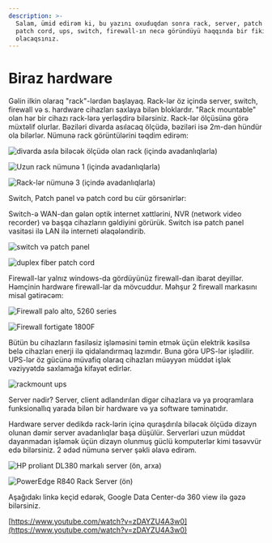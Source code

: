 ```yaml
---
description: >-
  Salam, ümid edirəm ki, bu yazını oxuduqdan sonra rack, server, patch panel,
  patch cord, ups, switch, firewall-ın necə göründüyü haqqında bir fikir sahibi
  olacaqsınız.
---
```


# Biraz hardware

Gəlin ilkin olaraq "rack"-lərdən başlayaq. Rack-lər öz içində server, switch, firewall və s. hardware cihazları saxlaya bilən bloklardır. "Rack mountable" olan hər bir cihazı rack-lərə yerləşdirə bilərsiniz. Rack-lər ölçüsünə görə müxtəlif olurlar. Bəziləri divarda asılacaq ölçüdə, bəziləri isə 2m-dən hündür ola bilərlər. Nümunə rack görüntülərini təqdim edirəm:

![divarda as&#x131;la bil&#x259;c&#x259;k &#xF6;l&#xE7;&#xFC;d&#x259; olan rack \(i&#xE7;ind&#x259; avadanl&#x131;qlarla\)](../.gitbook/assets/hardware-rack-1.jpg)

![Uzun rack n&#xFC;mun&#x259; 1 \(i&#xE7;ind&#x259; avadanl&#x131;qlarla\)](../.gitbook/assets/hardware-rack-2.jpg)

![Rack-l&#x259;r n&#xFC;mun&#x259; 3 \(i&#xE7;ind&#x259; avadanl&#x131;qlarla\)](../.gitbook/assets/hardware-rack-3.jpg)

Switch, Patch panel və patch cord bu cür görsənirlər: 

Switch-ə WAN-dan gələn optik internet xəttlərini, NVR \(network video recorder\) və başqa cihazların gəldiyini görürük. Switch isə patch panel vasitəsi ilə LAN ilə interneti əlaqələndirib.

![switch v&#x259; patch panel](../.gitbook/assets/switch-patch-panel.png)

![duplex fiber patch cord](../.gitbook/assets/duplex-fiber-patch-cord.jpg)

Firewall-lar yalnız windows-da gördüyünüz firewall-dan ibarət deyillər. Həmçinin hardware firewall-lar da mövcuddur. Məhşur 2 firewall markasını misal gətirəcəm:

![Firewall palo alto, 5260 series](../.gitbook/assets/firewall-palo-alto.png)

![Firewall fortigate 1800F](../.gitbook/assets/firewall-fortinet-1800f.png)

Bütün bu cihazların fasiləsiz işləməsini təmin etmək üçün elektrik kəsilsə belə cihazları enerji ilə qidalandırmaq lazımdır. Buna görə UPS-lər işlədilir. UPS-lər öz gücünə müvafiq olaraq cihazları müəyyən müddət işlək vəziyyətdə saxlamağa kifayət edirlər.

![rackmount ups](../.gitbook/assets/rackmount-ups.jpg)

Server nədir? Server, client adlandırılan digər cihazlara və ya proqramlara funksionallıq yarada bilən bir hardware və ya software təminatıdır.

Hardware server dedikdə rack-lərin içinə quraşdırıla biləcək ölçüdə dizayn olunan dəmir server avadanlıqlar başa düşülür. Serverləri uzun müddət dayanmadan işləmək üçün dizayn olunmuş güclü komputerlər kimi təsəvvür edə bilərsiniz. 2 ədəd nümunə server şəkli əlavə edirəm. 

![HP proliant DL380 markal&#x131; server \(&#xF6;n, arxa\)](../.gitbook/assets/hardware-server-1.jpg)

![PowerEdge R840 Rack Server \(&#xF6;n\)](../.gitbook/assets/hardware-server-2.png)

Aşağıdakı linkə keçid edərək, Google Data Center-də 360 view ilə gəzə bilərsiniz.

[https://www.youtube.com/watch?v=zDAYZU4A3w0](https://www.youtube.com/watch?v=zDAYZU4A3w0)

